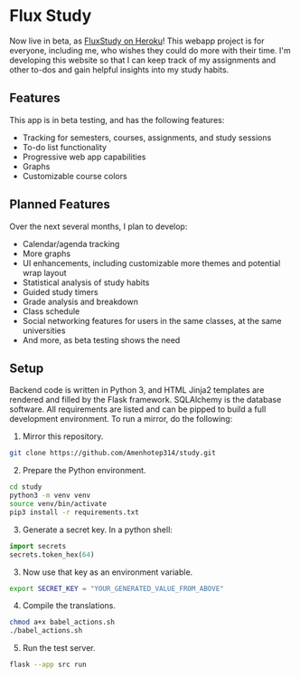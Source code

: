# Flux Study
Now live in beta, as [FluxStudy on Heroku](https://fluxstudy-3cc38d8670a8.herokuapp.com)!
This webapp project is for everyone, including me, who wishes they could do more with their time. I'm developing this website so that I can keep track of my assignments and other to-dos and gain helpful insights into my study habits.

## Features
This app is in beta testing, and has the following features:
- Tracking for semesters, courses, assignments, and study sessions
- To-do list functionality
- Progressive web app capabilities
- Graphs
- Customizable course colors

## Planned Features
Over the next several months, I plan to develop:
- Calendar/agenda tracking
- More graphs
- UI enhancements, including customizable more themes and potential wrap layout
- Statistical analysis of study habits
- Guided study timers
- Grade analysis and breakdown
- Class schedule
- Social networking features for users in the same classes, at the same universities
- And more, as beta testing shows the need

## Setup
Backend code is written in Python 3, and HTML Jinja2 templates are rendered and filled by the Flask framework. SQLAlchemy is the database software. All requirements are listed and can be pipped to build a full development environment. To run a mirror, do the following:
1. Mirror this repository.
```bash
git clone https://github.com/Amenhotep314/study.git
```
2. Prepare the Python environment.
```bash
cd study
python3 -m venv venv
source venv/bin/activate
pip3 install -r requirements.txt
```
3. Generate a secret key. In a python shell:
```python
import secrets
secrets.token_hex(64)
```
3. Now use that key as an environment variable.
```bash
export SECRET_KEY = "YOUR_GENERATED_VALUE_FROM_ABOVE"
```
4. Compile the translations.
```bash
chmod a+x babel_actions.sh
./babel_actions.sh
```
5. Run the test server.
```bash
flask --app src run
```